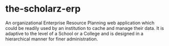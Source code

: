 # the-scholarz-erp
An organizational Enterprise Resource Planning web application which could be readily used by an institution to cache and manage their data. It is adaptive to the level of a School or a College and is designed in a hierarchical manner for finer administration.

